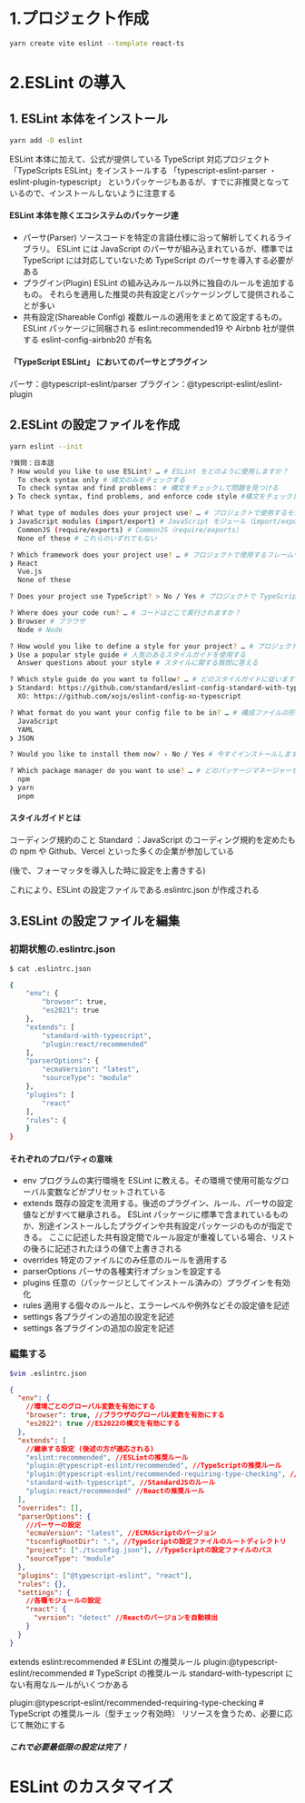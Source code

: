 # 1.プロジェクト作成

```bash
yarn create vite eslint --template react-ts
```

# 2.ESLint の導入

## 1. ESLint 本体をインストール

```bash
yarn add -D eslint
```

ESLint 本体に加えて、公式が提供している TypeScript 対応プロジェクト「TypeScripts ESLint」をインストールする
「typescript-eslint-parser ・ eslint-plugin-typescript」 というパッケージもあるが、すでに非推奨となっているので、インストールしないように注意する

#### ESLint 本体を除くエコシステムのパッケージ達

- パーサ(Parser)
  ソースコードを特定の言語仕様に沿って解析してくれるライブラリ。
  ESLint には JavaScript のパーサが組み込まれているが、標準では TypeScript には対応していないため TypeScript のパーサを導入する必要がある
- プラグイン(Plugin)
  ESLint の組み込みルール以外に独自のルールを追加するもの。
  それらを適用した推奨の共有設定とパッケージングして提供されることが多い
- 共有設定(Shareable Config)
  複数ルールの適用をまとめて設定するもの。ESLint パッケージに同梱される eslint:recommended19 や Airbnb 社が提供する eslint-config-airbnb20 が有名

#### 「TypeScript ESLint」 においてのパーサとプラグイン

パーサ：@typescript-eslint/parser
プラグイン：@typescript-eslint/eslint-plugin

## 2.ESLint の設定ファイルを作成

```bash
yarn eslint --init
```

```bash
?質問：日本語
? How would you like to use ESLint? … # ESLint をどのように使用しますか？
  To check syntax only # 構文のみをチェックする
  To check syntax and find problems： # 構文をチェックして問題を見つける
❯ To check syntax, find problems, and enforce code style #構文をチェックし、問題を見つけ、コードスタイルを強制する

? What type of modules does your project use? … # プロジェクトで使用するモジュールのタイプは何ですか？
❯ JavaScript modules (import/export) # JavaScript モジュール（import/export）
  CommonJS (require/exports) # CommonJS（require/exports）
  None of these # これらのいずれでもない

? Which framework does your project use? … # プロジェクトで使用するフレームワークはどれですか？
❯ React
  Vue.js
  None of these

? Does your project use TypeScript? > No / Yes # プロジェクトで TypeScript を使用しますか？

? Where does your code run? … # コードはどこで実行されますか？
❯ Browser # ブラウザ
  Node # Node

? How would you like to define a style for your project? … # プロジェクトのスタイルをどのように定義しますか？
❯ Use a popular style guide # 人気のあるスタイルガイドを使用する
  Answer questions about your style # スタイルに関する質問に答える

? Which style guide do you want to follow? … # どのスタイルガイドに従いますか？
❯ Standard: https://github.com/standard/eslint-config-standard-with-typescript
  XO: https://github.com/xojs/eslint-config-xo-typescript

? What format do you want your config file to be in? … # 構成ファイルの形式は何ですか？
  JavaScript
  YAML
❯ JSON

? Would you like to install them now? › No / Yes # 今すぐインストールしますか？

? Which package manager do you want to use? … # どのパッケージマネージャーを使用しますか？
  npm
❯ yarn
  pnpm
```

#### スタイルガイドとは

コーディング規約のこと
Standard ：JavaScript のコーディング規約を定めたもの
npm や Github、Vercel といった多くの企業が参加している

(後で、フォーマッタを導入した時に設定を上書きする)

これにより、ESLint の設定ファイルである.eslintrc.json が作成される

## 3.ESLint の設定ファイルを編集

### 初期状態の.eslintrc.json

```bash
$ cat .eslintrc.json
```

```bash
{
    "env": {
        "browser": true,
        "es2021": true
    },
    "extends": [
        "standard-with-typescript",
        "plugin:react/recommended"
    ],
    "parserOptions": {
        "ecmaVersion": "latest",
        "sourceType": "module"
    },
    "plugins": [
        "react"
    ],
    "rules": {
    }
}
```

#### それぞれのプロパティの意味

- env
  プログラムの実行環境を ESLint に教える。その環境で使用可能なグローバル変数などがプリセットされている
- extends
  既存の設定を流用する。後述のプラグイン、ルール、パーサの設定値などがすべて継承される。
  ESLint パッケージに標準で含まれているものか、別途インストールしたプラグインや共有設定パッケージのものが指定できる。
  ここに記述した共有設定間でルール設定が重複している場合、リストの後ろに記述されたほうの値で上書きされる
- overrides
  特定のファイルにのみ任意のルールを適用する
- parserOptions
  パーサの各種実行オプションを設定する
- plugins
  任意の（パッケージとしてインストール済みの）プラグインを有効化
- rules
  適用する個々のルールと、エラーレベルや例外などその設定値を記述
- settings
  各プラグインの追加の設定を記述
- settings
  各プラグインの追加の設定を記述

### 編集する

```bash
$vim .eslintrc.json
```

```json
{
  "env": {
    //環境ごとのグローバル変数を有効にする
    "browser": true, //ブラウザのグローバル変数を有効にする
    "es2022": true //ES2022の構文を有効にする
  },
  "extends": [
    //継承する設定 (後述の方が適応される)
    "eslint:recommended", //ESLintの推奨ルール
    "plugin:@typescript-eslint/recommended", //TypeScriptの推奨ルール
    "plugin:@typescript-eslint/recommended-requiring-type-checking", //TypeScriptの推奨ルール（型チェック有効時）
    "standard-with-typescript", //StandardJSのルール
    "plugin:react/recommended" //Reactの推奨ルール
  ],
  "overrides": [],
  "parserOptions": {
    //パーサーの設定
    "ecmaVersion": "latest", //ECMAScriptのバージョン
    "tsconfigRootDir": ".", //TypeScriptの設定ファイルのルートディレクトリ
    "project": ["./tsconfig.json"], //TypeScriptの設定ファイルのパス
    "sourceType": "module"
  },
  "plugins": ["@typescript-eslint", "react"],
  "rules": {},
  "settings": {
    //各種モジュールの設定
    "react": {
      "version": "detect" //Reactのバージョンを自動検出
    }
  }
}
```

extends
eslint:recommended # ESLint の推奨ルール
plugin:@typescript-eslint/recommended # TypeScript の推奨ルール
standard-with-typescript にない有用なルールがいくつかある

plugin:@typescript-eslint/recommended-requiring-type-checking # TypeScript の推奨ルール（型チェック有効時）
リソースを食うため、必要に応じて無効にする

##### これで必要最低限の設定は完了！

# ESLint のカスタマイズ
